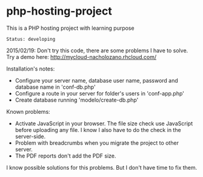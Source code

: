 # php-hosting-project

This is a PHP hosting project with learning purpose

`Status: developing`

2015/02/19: Don't try this code, there are some problems I have to solve. 
Try a demo here: http://mycloud-nacholozano.rhcloud.com/

Installation's notes:

- Configure your server name, database user name, password and database name in 'conf-db.php'
- Configure a route in your server for folder's users in 'conf-app.php'
- Create database running 'modelo/create-db.php'

Known problems:

- Activate JavaScript in your browser. The file size check use JavaScript before uploading any file. I know I also have to do the check in the server-side.
- Problem with breadcrumbs when you migrate the project to other server.
- The PDF reports don't add the PDF size.

I know possible solutions for this problems. But I don't have time to fix them. 

